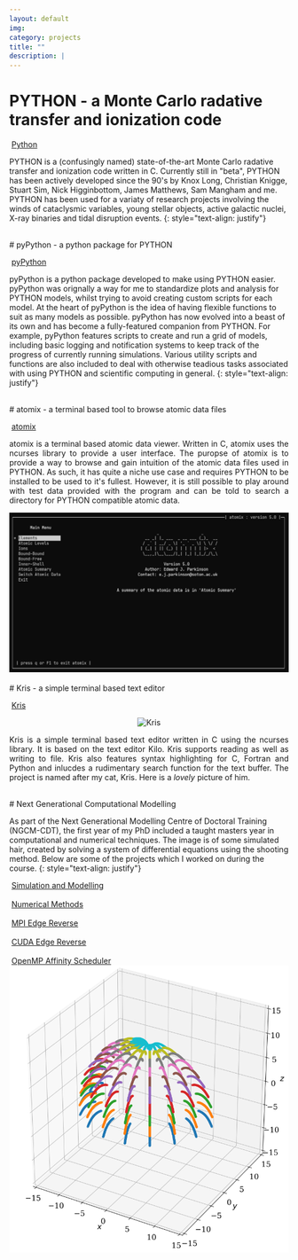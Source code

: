 ```yaml
---
layout: default
img:
category: projects
title: ""
description: |
---
```


# PYTHON - a Monte Carlo radative transfer and ionization code

<img src="https://github.githubassets.com/images/modules/logos_page/GitHub-Mark.png" alt="" width="28"/> [Python](https://github.com/saultyevil/python)

PYTHON is a (confusingly named) state-of-the-art Monte Carlo radative transfer 
and ionization code written in C. Currently still in "beta", PYTHON has been
actively developed since the 90's by Knox Long, Christian Knigge, Stuart Sim, 
Nick Higginbottom, James Matthews, Sam Mangham and me. PYTHON has been used for a
variaty of research projects involving the winds of cataclysmic variables, young
stellar objects, active galactic nuclei, X-ray binaries and tidal disruption 
events.
{: style="text-align: justify"}

<br>
# pyPython - a python package for PYTHON

<img src="https://github.githubassets.com/images/modules/logos_page/GitHub-Mark.png" alt="" width="28"/> [pyPython](https://github.com/saultyevil/pypython)

pyPython is a python package developed to make using PYTHON easier. pyPython was 
orignally a way for me to standardize plots and analysis for PYTHON models, whilst
trying to avoid creating custom scripts for each model. At the heart of pyPython
is the idea of having flexible functions to suit as many models as possible. pyPython
has now evolved into a beast of its own and has become a fully-featured companion
from PYTHON. For example, pyPython features scripts to create and run a grid of
models, including basic logging and notification systems to keep track of the
progress of currently running simulations. Various utility scripts and functions
are also included to deal with otherwise teadious tasks associated with using PYTHON
and scientific computing in general.
{: style="text-align: justify"}

<br>
# atomix - a terminal based tool to browse atomic data files

<img src="https://github.githubassets.com/images/modules/logos_page/GitHub-Mark.png" alt="" width="28"/> [atomix](https://github.com/saultyevil/atomix)

<div class="row vertical-align">
    <div class="col-md-6">
        <p align="justify">
            atomix is a terminal based atomic data viewer. Written in C, atomix
            uses the ncurses library to provide a user interface. The puropse of
            atomix is to provide a way to browse and gain intuition of the atomic
            data files used in PYTHON. As such, it has quite a niche use case and
            requires PYTHON to be installed to be used to it's fullest. However,
            it is still possible to play around with test data provided with the
            program and can be told to search a directory for PYTHON compatible
            atomic data.
        </p>
    </div>
    <div class="col-md-6" align="center">
        <img src="img/projects/atomix.png" style="max-width: 100%; height: auto;">
    </div>
</div>

<br>
# Kris - a simple terminal based text editor

<img src="https://github.githubassets.com/images/modules/logos_page/GitHub-Mark.png" alt="" width="28"/> [Kris](https://github.com/saultyevil/Kris/)

<div class="row vertical-align">
    <div class="col-md-4">
        <p align="center">
            <img src="/img/projects/kris_cat_cropped.png" alt="Kris" style="max-width: 60%; height: auto;">
        </p>
    </div>
    <div class="col-md-8">
        <p align="justify">
            Kris is a simple terminal based text editor written in C using the ncurses
            library. It is based on the text editor Kilo. Kris supports reading as well as writing
            to file. Kris also features syntax highlighting for C, Fortran and Python and inlucdes
            a rudimentary search function for the text buffer. The project is named after my 
            cat, Kris. Here is a <i>lovely</i> picture of him.
        </p>
    </div>
</div>

<br>
# Next Generational Computational Modelling

As part of the Next Generational Modelling Centre of Doctoral Training (NGCM-CDT),
the first year of my PhD included a taught masters year in computational and
numerical techniques. The image is of some simulated hair, created by solving a 
system of differential equations using the shooting method. Below are some of the
projects which I worked on during the course.
{: style="text-align: justify"}

<div class="row vertical-align">
    <div class="col-md-6">
        <img src="https://github.githubassets.com/images/modules/logos_page/GitHub-Mark.png" alt="" width="28"/> <a href="https://github.com/saultyevil/Simulation-and-Modelling">Simulation and Modelling</a><br><br>
        <img src="https://github.githubassets.com/images/modules/logos_page/GitHub-Mark.png" alt="" width="28"/> <a href="https://github.com/saultyevil/Numerical-Methods">Numerical Methods</a><br><br>
        <img src="https://github.githubassets.com/images/modules/logos_page/GitHub-Mark.png" alt="" width="28"/> <a href="https://github.com/saultyevil/MPI-Edge-Reverse">MPI Edge Reverse</a><br><br>
        <img src="https://github.githubassets.com/images/modules/logos_page/GitHub-Mark.png" alt="" width="28"/> <a href="https://github.com/saultyevil/CUDA-Edge-Reverse">CUDA Edge Reverse</a><br><br>
        <img src="https://github.githubassets.com/images/modules/logos_page/GitHub-Mark.png" alt="" width="28"/> <a href="https://github.com/saultyevil/OpenMP-Affinity-Scheduler">OpenMP Affinity Scheduler</a>
    </div>
    <div class="col-md-6">
        <img src="img/projects/ngcm.png" style="max-width: 100%; height: auto;">
    </div>
</div>
